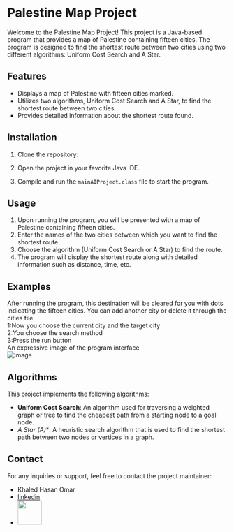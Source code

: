 # Palestine Map Project

Welcome to the Palestine Map Project! This project is a Java-based program that provides a map of Palestine containing fifteen cities. The program is designed to find the shortest route between two cities using two different algorithms: Uniform Cost Search and A Star.

## Features

- Displays a map of Palestine with fifteen cities marked.
- Utilizes two algorithms, Uniform Cost Search and A Star, to find the shortest route between two cities.
- Provides detailed information about the shortest route found.

## Installation

1. Clone the repository:

2. Open the project in your favorite Java IDE.

3. Compile and run the `mainAIProject.class` file to start the program.

## Usage

1. Upon running the program, you will be presented with a map of Palestine containing fifteen cities.
2. Enter the names of the two cities between which you want to find the shortest route.
3. Choose the algorithm (Uniform Cost Search or A Star) to find the route.
4. The program will display the shortest route along with detailed information such as distance, time, etc.

## Examples

After running the program, this destination will be cleared for you with dots indicating the fifteen cities. You can add another city or delete it through the cities file.<br>
      1:Now you choose the current city and the target city<br>
      2:You choose the search method<br>
      3:Press the run button<br>
An expressive image of the program interface <br>
![image](https://github.com/khaled7hasan7/ai_project2/assets/131875788/2685330a-a91d-40bb-b2b0-621c062122c8)


## Algorithms

This project implements the following algorithms:

- **Uniform Cost Search**: An algorithm used for traversing a weighted graph or tree to find the cheapest path from a starting node to a goal node.
- **A Star (A*)**: A heuristic search algorithm that is used to find the shortest path between two nodes or vertices in a graph.
 
## Contact

For any inquiries or support, feel free to contact the project maintainer:
- Khaled Hasan Omar
-  <a  href="https://www.linkedin.com/in/khaled-omar-5111672b9">linkedin</a>
- <a href="https://www.instagram.com/khaled7hasan7/?fbclid=IwAR3vHCpHKLOD14C8nwktymileXYeUaSAjea4-Zwdv9qSb8jK619u4lfo3sk"><img src="https://github.com/khaled7hasan7/ai_project2/assets/131875788/b08163b7-207c-43f1-af12-6cb928f28001" width="55">
</a>
 

